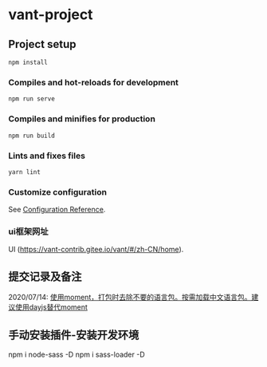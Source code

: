 # vant-project

## Project setup
```
npm install
```

### Compiles and hot-reloads for development
```
npm run serve
```

### Compiles and minifies for production
```
npm run build
```

### Lints and fixes files
```
yarn lint
```

### Customize configuration
See [Configuration Reference](https://cli.vuejs.org/config/).

### ui框架网址
UI (https://vant-contrib.gitee.io/vant/#/zh-CN/home).


## 提交记录及备注
2020/07/14: [使用moment，打包时去除不要的语言包。按需加载中文语言包。建议使用dayjs替代moment](https://github.com/momozjm/vant-project/commit/84f41541627bc3f9a874dff2a150ef7b5f6857b4)


## 手动安装插件-安装开发环境
npm i node-sass -D
npm i sass-loader -D

